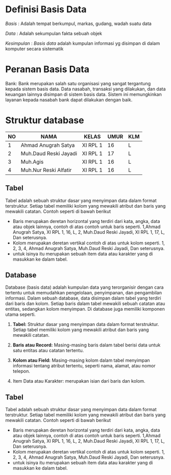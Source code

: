 # Definisi Basis Data
*Basis* : Adalah tempat berkumpul, markas, gudang, wadah suatu data

*Data* : Adalah sekumpulan fakta sebuah objek

*Kesimpulan* : *Basis data* adalah kumpulan informasi yg disimpan di dalam komputer secara sistematik


# Peranan Basis Data

Bank: Bank merupakan salah satu organisasi yang sangat tergantung kepada sistem basis data. Data nasabah, transaksi yang dilakukan, dan data keuangan lainnya disimpan di sistem basis data. Sistem ini memungkinkan layanan kepada nasabah bank dapat dilakukan dengan baik.


# Struktur database

| NO | NAMA | KELAS | UMUR | KLM |
| ---- | ---- | ---- | ---- | ---- |
| 1 | Ahmad Anugrah Satya | XI RPL 1 | 16 | L |
| 2 | Muh.Daud Reski Jayadi | XI RPL 1 | 17 | L |
| 3 | Muh.Agis | XI RPL 1 | 16 | L |
| 4 | Muh.Nur Reski Alfatir | XI RPL 1 | 16 | L 

## Tabel
Tabel adalah sebuah struktur dasar yang menyimpan data dalam format terstruktur. Setiap tabel memiliki kolom yang mewakili atribut dan baris yang mewakili catatan. Contoh seperti di bawah berikut

- Baris merupakan deretan horizontal yang terdiri dari kata, angka, data atau objek lainnya, contoh di atas contoh untuk baris seperti. 1,Ahmad Anugrah Satya, XI RPL 1, 16, L, 2, Muh.Daud Reski Jayadi, XI RPL 1, 17, L, Dan seterusnya.
- Kolom merupakan deretan vertikal  contoh di atas untuk kolom seperti.  1, 2, 3, 4, Ahmad Anugrah Satya, Muh.Daud Reski Jayadi, Dan seterusnya.
- untuk isinya itu merupakan sebuah item data atau karakter yang di masukkan ke dalam tabel.

## Database
Database (basis data) adalah kumpulan data yang terorganisir dengan cara tertentu untuk memudahkan pengelolaan, penyimpanan, dan pengambilan informasi. Dalam sebuah database, data disimpan dalam tabel yang terdiri dari baris dan kolom. Setiap baris dalam tabel mewakili sebuah catatan atau entitas, sedangkan kolom menyimpan. Di database juga memiliki komponen utama seperti.

1. **Tabel:** Struktur dasar yang menyimpan data dalam format terstruktur. Setiap tabel memiliki kolom yang mewakili atribut dan baris yang mewakili catatan.
    
2. **Baris atau Record:** Masing-masing baris dalam tabel berisi data untuk satu entitas atau catatan tertentu.
    
3. **Kolom atau Field:** Masing-masing kolom dalam tabel menyimpan informasi tentang atribut tertentu, seperti nama, alamat, atau nomor telepon.
	
4. Item Data atau Karakter:  merupakan isian dari baris dan kolom.

## Tabel
Tabel adalah sebuah struktur dasar yang menyimpan data dalam format terstruktur. Setiap tabel memiliki kolom yang mewakili atribut dan baris yang mewakili catatan. Contoh seperti di bawah berikut

- Baris merupakan deretan horizontal yang terdiri dari kata, angka, data atau objek lainnya, contoh di atas contoh untuk baris seperti. 1,Ahmad Anugrah Satya, XI RPL 1, 16, L, 2, Muh.Daud Reski Jayadi, XI RPL 1, 17, L, Dan seterusnya.
- Kolom merupakan deretan vertikal  contoh di atas untuk kolom seperti.  1, 2, 3, 4, Ahmad Anugrah Satya, Muh.Daud Reski Jayadi, Dan seterusnya.
- untuk isinya itu merupakan sebuah item data atau karakter yang di masukkan ke dalam tabel.


